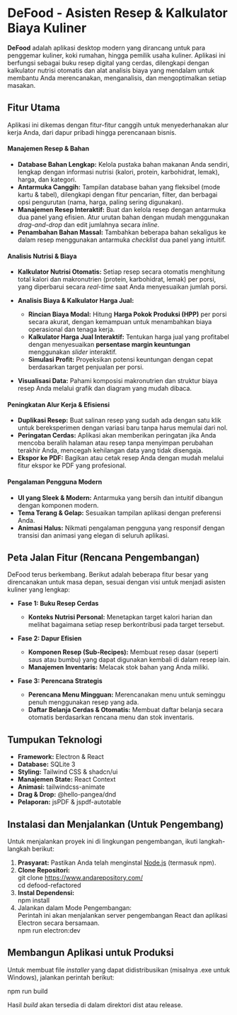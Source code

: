 # **DeFood - Asisten Resep \& Kalkulator Biaya Kuliner**

**DeFood** adalah aplikasi desktop modern yang dirancang untuk para penggemar kuliner, koki rumahan, hingga pemilik usaha kuliner. Aplikasi ini berfungsi sebagai buku resep digital yang cerdas, dilengkapi dengan kalkulator nutrisi otomatis dan alat analisis biaya yang mendalam untuk membantu Anda merencanakan, menganalisis, dan mengoptimalkan setiap masakan.

## **Fitur Utama**

Aplikasi ini dikemas dengan fitur-fitur canggih untuk menyederhanakan alur kerja Anda, dari dapur pribadi hingga perencanaan bisnis.

#### **Manajemen Resep \& Bahan**

* **Database Bahan Lengkap:** Kelola pustaka bahan makanan Anda sendiri, lengkap dengan informasi nutrisi (kalori, protein, karbohidrat, lemak), harga, dan kategori.
* **Antarmuka Canggih:** Tampilan database bahan yang fleksibel (mode kartu \& tabel), dilengkapi dengan fitur pencarian, filter, dan berbagai opsi pengurutan (nama, harga, paling sering digunakan).
* **Manajemen Resep Interaktif:** Buat dan kelola resep dengan antarmuka dua panel yang efisien. Atur urutan bahan dengan mudah menggunakan *drag-and-drop* dan edit jumlahnya secara *inline*.
* **Penambahan Bahan Massal:** Tambahkan beberapa bahan sekaligus ke dalam resep menggunakan antarmuka *checklist* dua panel yang intuitif.

#### **Analisis Nutrisi \& Biaya**

* **Kalkulator Nutrisi Otomatis:** Setiap resep secara otomatis menghitung total kalori dan makronutrien (protein, karbohidrat, lemak) per porsi, yang diperbarui secara *real-time* saat Anda menyesuaikan jumlah porsi.
* **Analisis Biaya \& Kalkulator Harga Jual:**

  * **Rincian Biaya Modal:** Hitung **Harga Pokok Produksi (HPP)** per porsi secara akurat, dengan kemampuan untuk menambahkan biaya operasional dan tenaga kerja.
  * **Kalkulator Harga Jual Interaktif:** Tentukan harga jual yang profitabel dengan menyesuaikan **persentase margin keuntungan** menggunakan *slider* interaktif.
  * **Simulasi Profit:** Proyeksikan potensi keuntungan dengan cepat berdasarkan target penjualan per porsi.

* **Visualisasi Data:** Pahami komposisi makronutrien dan struktur biaya resep Anda melalui grafik dan diagram yang mudah dibaca.

#### **Peningkatan Alur Kerja \& Efisiensi**

* **Duplikasi Resep:** Buat salinan resep yang sudah ada dengan satu klik untuk bereksperimen dengan variasi baru tanpa harus memulai dari nol.
* **Peringatan Cerdas:** Aplikasi akan memberikan peringatan jika Anda mencoba beralih halaman atau resep tanpa menyimpan perubahan terakhir Anda, mencegah kehilangan data yang tidak disengaja.
* **Ekspor ke PDF:** Bagikan atau cetak resep Anda dengan mudah melalui fitur ekspor ke PDF yang profesional.

#### **Pengalaman Pengguna Modern**

* **UI yang Sleek \& Modern:** Antarmuka yang bersih dan intuitif dibangun dengan komponen modern.
* **Tema Terang \& Gelap:** Sesuaikan tampilan aplikasi dengan preferensi Anda.
* **Animasi Halus:** Nikmati pengalaman pengguna yang responsif dengan transisi dan animasi yang elegan di seluruh aplikasi.

## **Peta Jalan Fitur (Rencana Pengembangan)**

DeFood terus berkembang. Berikut adalah beberapa fitur besar yang direncanakan untuk masa depan, sesuai dengan visi untuk menjadi asisten kuliner yang lengkap:

* **Fase 1: Buku Resep Cerdas**

  * **Konteks Nutrisi Personal:** Menetapkan target kalori harian dan melihat bagaimana setiap resep berkontribusi pada target tersebut.

* **Fase 2: Dapur Efisien**

  * **Komponen Resep (Sub-Recipes):** Membuat resep dasar (seperti saus atau bumbu) yang dapat digunakan kembali di dalam resep lain.
  * **Manajemen Inventaris:** Melacak stok bahan yang Anda miliki.

* **Fase 3: Perencana Strategis**

  * **Perencana Menu Mingguan:** Merencanakan menu untuk seminggu penuh menggunakan resep yang ada.
  * **Daftar Belanja Cerdas \& Otomatis:** Membuat daftar belanja secara otomatis berdasarkan rencana menu dan stok inventaris.

## **Tumpukan Teknologi**

* **Framework:** Electron \& React
* **Database:** SQLite 3
* **Styling:** Tailwind CSS \& shadcn/ui
* **Manajemen State:** React Context
* **Animasi:** tailwindcss-animate
* **Drag \& Drop:** @hello-pangea/dnd
* **Pelaporan:** jsPDF \& jspdf-autotable

## **Instalasi dan Menjalankan (Untuk Pengembang)**

Untuk menjalankan proyek ini di lingkungan pengembangan, ikuti langkah-langkah berikut:

1. **Prasyarat:** Pastikan Anda telah menginstal [Node.js](https://nodejs.org/) (termasuk npm).
2. **Clone Repositori:**  
   git clone https://www.andarepository.com/  
   cd defood-refactored
3. **Instal Dependensi:**  
   npm install
4. Jalankan dalam Mode Pengembangan:  
   Perintah ini akan menjalankan server pengembangan React dan aplikasi Electron secara bersamaan.  
   npm run electron:dev

## **Membangun Aplikasi untuk Produksi**

Untuk membuat file *installer* yang dapat didistribusikan (misalnya .exe untuk Windows), jalankan perintah berikut:

npm run build

Hasil *build* akan tersedia di dalam direktori dist atau release.



